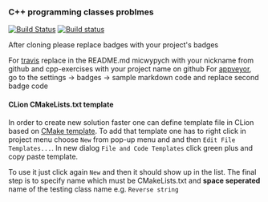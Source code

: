 ### C++ programming classes problmes ###

[![Build Status](https://travis-ci.org/owsiankakamila/Exercises.svg?branch=master)](https://travis-ci.org/owsiankakamila/Exercises)
[![Build status](https://ci.appveyor.com/api/projects/status/39thleljhjmtof0t?svg=true)](https://ci.appveyor.com/project/micwypych/cpp-exercises)

After cloning please replace badges with your project's badges

For [travis](https://travis-ci.org) replace in the README.md micwypych with your nickname from github and cpp-exercises with your project name on github
For [appveyor](https://ci.appveyor.com), go to the settings -> badges -> sample markdown code and replace second badge code

#### CLion CMakeLists.txt template ####

In order to create new solution faster one can define template file 
in CLion based on [CMake template](scripts/Library_CMakeLists_Add_Template).
To add that template one has to right click in project menu choose
`New` from pop-up menu and and then `Edit File Templates...`. In new dialog
`File and Code Templates` click green plus and copy paste template. 

To use it just click again `New` and then it should show up in the list. 
The final step is to specify name which must be CMakeLists.txt and **space seperated**
name of the testing class name e.g. `Reverse string`

